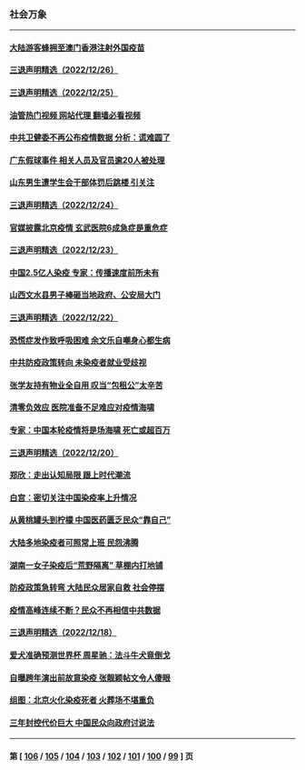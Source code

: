 ### 社会万象
---
#### [大陆游客蜂拥至澳门香港注射外国疫苗](../../pages/ncid282/n13892276.md?12271245) 
#### [三退声明精选（2022/12/26）](../../pages/ncid282/n13892294.md?12271245) 
#### [三退声明精选（2022/12/25）](../../pages/ncid282/n13891860.md?12271245) 
#### [油管热门视频 网站代理 翻墙必看视频](http://138.2.39.72:81/youtube.html?epic-marker?12271245)
#### [中共卫健委不再公布疫情数据 分析：谎难圆了](../../pages/ncid282/n13891754.md?12271245) 
#### [广东假球事件 相关人员及官员逾20人被处理](../../pages/ncid282/n13891649.md?12271245) 
#### [山东男生遭学生会干部体罚后跳楼 引关注](../../pages/ncid282/n13891288.md?12271245) 
#### [三退声明精选（2022/12/24）](../../pages/ncid282/n13891406.md?12271245) 
#### [官媒披露北京疫情 玄武医院6成急症是重危症](../../pages/ncid282/n13890820.md?12271245) 
#### [三退声明精选（2022/12/23）](../../pages/ncid282/n13890816.md?12271245) 
#### [中国2.5亿人染疫 专家：传播速度前所未有](../../pages/ncid282/n13890708.md?12271245) 
#### [山西文水县男子棒砸当地政府、公安局大门](../../pages/ncid282/n13890318.md?12271245) 
#### [三退声明精选（2022/12/22）](../../pages/ncid282/n13890200.md?12271245) 
#### [恐慌症发作致呼吸困难 余文乐自嘲身心都生病](../../pages/ncid282/n13890051.md?12271245) 
#### [中共防疫政策转向 未染疫者就业受歧视](../../pages/ncid282/n13889392.md?12271245) 
#### [张学友持有物业全自用 叹当“包租公”太辛苦](../../pages/ncid282/n13889232.md?12271245) 
#### [清零负效应 医院准备不足难应对疫情海啸](../../pages/ncid282/n13889288.md?12271245) 
#### [专家：中国本轮疫情将是场海啸 死亡或超百万](../../pages/ncid282/n13889127.md?12271245) 
#### [三退声明精选（2022/12/20）](../../pages/ncid282/n13888749.md?12271245) 
#### [郑欣：走出认知局限 跟上时代潮流](../../pages/ncid282/n13887826.md?12271245) 
#### [白宫：密切关注中国染疫率上升情况](../../pages/ncid282/n13888511.md?12271245) 
#### [从黄桃罐头到柠檬 中国医药匮乏民众“靠自己”](../../pages/ncid282/n13888385.md?12271245) 
#### [大陆多地染疫者可照常上班 民怨沸腾](../../pages/ncid282/n13888446.md?12271245) 
#### [湖南一女子染疫后“荒野隔离” 草棚内打地铺](../../pages/ncid282/n13888244.md?12271245) 
#### [防疫政策急转弯 大陆民众居家自救 社会停摆](../../pages/ncid282/n13887804.md?12271245) 
#### [疫情高峰连续不断？民众不再相信中共数据](../../pages/ncid282/n13887570.md?12271245) 
#### [三退声明精选（2022/12/18）](../../pages/ncid282/n13887376.md?12271245) 
#### [爱犬准确预测世界杯 周星驰：法斗牛犬竟倒戈](../../pages/ncid282/n13887268.md?12271245) 
#### [自曝跨年演出前故意染疫 张靓颖帖文令人傻眼](../../pages/ncid282/n13886920.md?12271245) 
#### [组图：北京火化染疫死者 火葬场不堪重负](../../pages/ncid282/n13886898.md?12271245) 
#### [三年封控代价巨大 中国民众向政府讨说法](../../pages/ncid282/n13886817.md?12271245) 

---
#### 第 [ [106](./106.md?12271245) / [105](./105.md?12271245) / [104](./104.md?12271245) / [103](./103.md?12271245) / [102](./102.md?12271245) / [101](./101.md?12271245) / [100](./100.md?12271245) / [99](./99.md?12271245) ] 页
